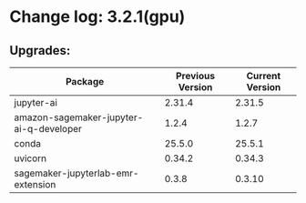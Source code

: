 # Change log: 3.2.1(gpu)

## Upgrades: 

Package | Previous Version | Current Version
---|---|---
jupyter-ai|2.31.4|2.31.5
amazon-sagemaker-jupyter-ai-q-developer|1.2.4|1.2.7
conda|25.5.0|25.5.1
uvicorn|0.34.2|0.34.3
sagemaker-jupyterlab-emr-extension|0.3.8|0.3.10
